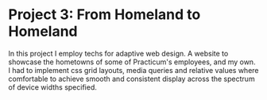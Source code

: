 # Project 3: From Homeland to Homeland

In this project I employ techs for adaptive web design. A website to showcase the hometowns of some of Practicum's employees, and my own.
I had to implement css grid layouts, media queries and relative values where comfortable to achieve smooth and consistent display across the spectrum of device widths specified.